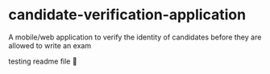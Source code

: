 # candidate-verification-application
A mobile/web application to verify the identity of candidates before they are allowed to write an exam

testing readme file 🍕

